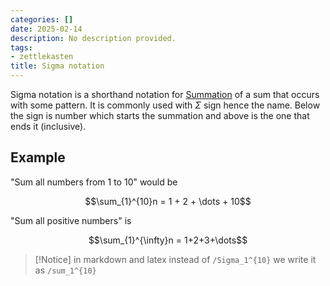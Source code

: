 ```yaml
---
categories: []
date: 2025-02-14
description: No description provided.
tags:
- zettlekasten
title: Sigma notation
---
```


Sigma notation is a shorthand notation for [Summation](Summation) of a sum that occurs with some pattern. It is commonly used with $\Sigma$ sign hence the name. Below the sign is number which starts the summation and above is the one that ends it (inclusive). 

## Example

"Sum all numbers from 1 to 10" would be

$$\sum_{1}^{10}n = 1 + 2 + \dots + 10$$

"Sum all positive numbers" is 

$$\sum_{1}^{\infty}n = 1+2+3+\dots$$

 > [!Notice]
 > in markdown and latex instead of `/Sigma_1^{10}` we write it as `/sum_1^{10}`
